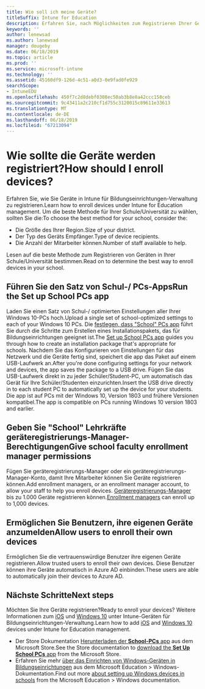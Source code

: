 ```yaml
---
title: Wie soll ich meine Geräte?
titleSuffix: Intune for Education
description: Erfahren Sie, nach Möglichkeiten zum Registrieren Ihrer Geräte in Intune for Education.
keywords: ''
author: lenewsad
ms.author: lanewsad
manager: dougeby
ms.date: 06/18/2019
ms.topic: article
ms.prod: ''
ms.service: microsoft-intune
ms.technology: ''
ms.assetid: 45160df9-126d-4c51-a0d3-0e9fad0fe929
searchScope:
- IntuneEDU
ms.openlocfilehash: 450f7c2d8debf0308ec50ab3b8e8a42ccc158ceb
ms.sourcegitcommit: 9c43411a2c210cf1d755c3120015c89611e33613
ms.translationtype: MT
ms.contentlocale: de-DE
ms.lasthandoff: 06/18/2019
ms.locfileid: "67213094"
---
```

# <a name="how-should-i-enroll-devices"></a><span data-ttu-id="a992d-103">Wie sollte die Geräte werden registriert?</span><span class="sxs-lookup"><span data-stu-id="a992d-103">How should I enroll devices?</span></span>

<span data-ttu-id="a992d-104">Erfahren Sie, wie Sie Geräte in Intune für Bildungseinrichtungen-Verwaltung zu registrieren.</span><span class="sxs-lookup"><span data-stu-id="a992d-104">Learn how to enroll devices under Intune for Education management.</span></span> <span data-ttu-id="a992d-105">Um die beste Methode für Ihrer Schule/Universität zu wählen, sollten Sie die:</span><span class="sxs-lookup"><span data-stu-id="a992d-105">To choose the best method for your school, consider the:</span></span>  
* <span data-ttu-id="a992d-106">Die Größe des Ihrer Region.</span><span class="sxs-lookup"><span data-stu-id="a992d-106">Size of your district.</span></span>    
* <span data-ttu-id="a992d-107">Der Typ des Geräts Empfänger.</span><span class="sxs-lookup"><span data-stu-id="a992d-107">Type of device recipients.</span></span>    
* <span data-ttu-id="a992d-108">Die Anzahl der Mitarbeiter können.</span><span class="sxs-lookup"><span data-stu-id="a992d-108">Number of staff available to help.</span></span>   
 
<span data-ttu-id="a992d-109">Lesen auf die beste Methode zum Registrieren von Geräten in Ihrer Schule/Universität bestimmen.</span><span class="sxs-lookup"><span data-stu-id="a992d-109">Read on to determine the best way to enroll devices in your school.</span></span>    

## <a name="run-the-set-up-school-pcs-app"></a><span data-ttu-id="a992d-110">Führen Sie den Satz von Schul-/ PCs-Apps</span><span class="sxs-lookup"><span data-stu-id="a992d-110">Run the Set up School PCs app</span></span> 
<span data-ttu-id="a992d-111">Laden Sie einen Satz von Schul-/ optimierten Einstellungen aller Ihrer Windows 10-PCs hoch.</span><span class="sxs-lookup"><span data-stu-id="a992d-111">Upload a single set of school-optimized settings to each of your Windows 10 PCs.</span></span> <span data-ttu-id="a992d-112">Die [festlegen, dass "School" PCs app](https://docs.microsoft.com/education/windows/use-set-up-school-pcs-app) führt Sie durch die Schritte zum Erstellen eines Installationspakets, das für Bildungseinrichtungen geeignet ist.</span><span class="sxs-lookup"><span data-stu-id="a992d-112">The [Set up School PCs app](https://docs.microsoft.com/education/windows/use-set-up-school-pcs-app) guides you through how to create an installation package that's appropriate for schools.</span></span> <span data-ttu-id="a992d-113">Nachdem Sie das Konfigurieren von Einstellungen für das Netzwerk und die Geräte fertig sind, speichert die app das Paket auf einem USB-Laufwerk an.</span><span class="sxs-lookup"><span data-stu-id="a992d-113">After you're done configuring settings for your network and devices, the app saves the package to a USB drive.</span></span> <span data-ttu-id="a992d-114">Fügen Sie das USB-Laufwerk direkt in zu jeder Schüler/Student-PC, um automatisch das Gerät für Ihre Schüler/Studenten einzurichten.</span><span class="sxs-lookup"><span data-stu-id="a992d-114">Insert the USB drive directly in to each student PC to automatically set up the device for your students.</span></span> <span data-ttu-id="a992d-115">Die app ist auf PCs mit der Windows 10, Version 1803 und frühere Versionen kompatibel.</span><span class="sxs-lookup"><span data-stu-id="a992d-115">The app is compatible on PCs running Windows 10 version 1803 and earlier.</span></span>

## <a name="give-school-faculty-enrollment-manager-permissions"></a><span data-ttu-id="a992d-116">Geben Sie "School" Lehrkräfte geräteregistrierungs-Manager-Berechtigungen</span><span class="sxs-lookup"><span data-stu-id="a992d-116">Give school faculty enrollment manager permissions</span></span>
<span data-ttu-id="a992d-117">Fügen Sie geräteregistrierungs-Manager oder ein geräteregistrierungs-Manager-Konto, damit Ihre Mitarbeiter können Sie Geräte registrieren können.</span><span class="sxs-lookup"><span data-stu-id="a992d-117">Add enrollment managers, or an enrollment manager account, to allow your staff to help you enroll devices.</span></span> <span data-ttu-id="a992d-118">[Geräteregistrierungs-Manager](add-enrollment-managers.md) bis zu 1.000 Geräte registrieren können.</span><span class="sxs-lookup"><span data-stu-id="a992d-118">[Enrollment managers](add-enrollment-managers.md) can enroll up to 1,000 devices.</span></span>  

## <a name="allow-users-to-enroll-their-own-devices"></a><span data-ttu-id="a992d-119">Ermöglichen Sie Benutzern, ihre eigenen Geräte anzumelden</span><span class="sxs-lookup"><span data-stu-id="a992d-119">Allow users to enroll their own devices</span></span>
<span data-ttu-id="a992d-120">Ermöglichen Sie die vertrauenswürdige Benutzer ihre eigenen Geräte registrieren.</span><span class="sxs-lookup"><span data-stu-id="a992d-120">Allow trusted users to enroll their own devices.</span></span> <span data-ttu-id="a992d-121">Diese Benutzer können ihre Geräte automatisch in Azure AD einbinden.</span><span class="sxs-lookup"><span data-stu-id="a992d-121">These users are able to automatically join their devices to Azure AD.</span></span>  

## <a name="next-steps"></a><span data-ttu-id="a992d-122">Nächste Schritte</span><span class="sxs-lookup"><span data-stu-id="a992d-122">Next steps</span></span>  

<span data-ttu-id="a992d-123">Möchten Sie Ihre Geräte registrieren?</span><span class="sxs-lookup"><span data-stu-id="a992d-123">Ready to enroll your devices?</span></span> <span data-ttu-id="a992d-124">Weitere Informationen zum [iOS](add-devices-ios-edu.md) und [Windows 10](add-devices-windows.md) unter Intune-Geräten für Bildungseinrichtungen-Verwaltung.</span><span class="sxs-lookup"><span data-stu-id="a992d-124">Learn how to add [iOS](add-devices-ios-edu.md) and [Windows 10](add-devices-windows.md) devices under Intune for Education management.</span></span>  

* <span data-ttu-id="a992d-125">Der Store Dokumentation [Herunterladen der **School-PCs** app](https://www.microsoft.com/store/p/set-up-school-pcs/9nblggh4ls40) aus dem Microsoft Store.</span><span class="sxs-lookup"><span data-stu-id="a992d-125">See the Store documentation to [download the **Set Up School PCs** app](https://www.microsoft.com/store/p/set-up-school-pcs/9nblggh4ls40) from the Microsoft Store.</span></span> 
* <span data-ttu-id="a992d-126">Erfahren Sie mehr [über das Einrichten von Windows-Geräten in Bildungseinrichtungen](https://docs.microsoft.com/education/windows/set-up-windows-10) aus dem Microsoft Education > Windows-Dokumentation.</span><span class="sxs-lookup"><span data-stu-id="a992d-126">Find out more [about setting up Windows devices in schools](https://docs.microsoft.com/education/windows/set-up-windows-10) from the Microsoft Education > Windows documentation.</span></span>

